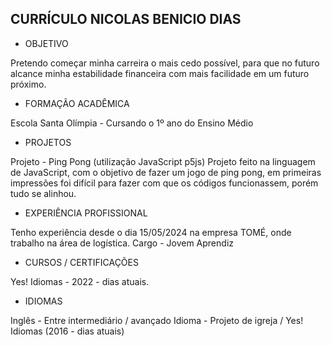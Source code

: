 ## CURRÍCULO NICOLAS BENICIO DIAS ##

- OBJETIVO

Pretendo começar minha carreira o mais cedo possível, para que no futuro alcance minha estabilidade financeira com mais facilidade em um futuro próximo.

- FORMAÇÃO ACADÊMICA

Escola Santa Olímpia - Cursando o 1º ano do Ensino Médio

- PROJETOS

Projeto - Ping Pong (utilização JavaScript p5js)
Projeto feito na linguagem de JavaScript, com o objetivo de fazer um jogo de ping pong, em primeiras impressões foi difícil para fazer com que os códigos funcionassem, porém tudo se alinhou.

- EXPERIÊNCIA PROFISSIONAL

Tenho experiência desde o dia 15/05/2024 na empresa TOMÉ, onde trabalho na área de logística.
Cargo - Jovem Aprendiz

- CURSOS / CERTIFICAÇÕES

Yes! Idiomas - 2022 - dias atuais.

- IDIOMAS

Inglês - Entre intermediário / avançado
Idioma - Projeto de igreja / Yes! Idiomas (2016 - dias atuais)
